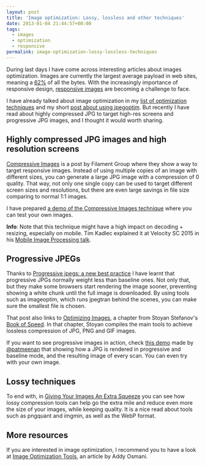 ```yaml
---
layout: post
title: 'Image optimization: Lossy, lossless and other techniques'
date: 2013-01-04 21:44:57+00:00
tags:
  - images
  - optimization
  - responsive
permalink: image-optimization-lossy-lossless-techniques
---
```


During last days I have come across interesting articles about images optimization. Images are currently the largest average payload in web sites, meaning a [62%](http://httparchive.org/interesting.php) of all the bytes. With the increasingly importance of responsive design, [responsive images](http://css-tricks.com/which-responsive-images-solution-should-you-use/) are becoming a challenge to face.

I have already talked about image optimization in my [list of optimization techniques](/techniques-optimize-web-sites/#images-optimization) and my short [post about using jpegoptim](/jpegoptim-optimize-jpg-page-speed/). But recently I have read about highly compressed JPG to target high-res screens and progressive JPG images, and I thought it would worth sharing.
<!-- more -->
## Highly compressed JPG images and high resolution screens

[Compressive Images](http://filamentgroup.com/lab/rwd_img_compression/) is a post by Filament Group where they show a way to target responsive images. Instead of using multiple copies of an image with different sizes, you can generate a large JPG image with a compression of 0 quality. That way, not only one single copy can be used to target different screen sizes and resolutions, but there are even large savings in file size comparing to normal 1:1 images.

I have prepared [a demo of the Compressive Images technique](/demos/compressive-images/) where you can test your own images.

<div class="callout">
<strong>Info</strong>: Note that this technique might have a high impact on decoding + resizing, especially on mobile. Tim Kadlec explained it at Velocity SC 2015 in his <a href="https://www.youtube.com/watch?v=jP68rCjSSjM&t=10m56s">Mobile Image Processing talk</a>.
</div>

## Progressive JPEGs

Thanks to [Progressive jpegs: a new best practice](http://calendar.perfplanet.com/2012/progressive-jpegs-a-new-best-practice/) I have learnt that progressive JPGs normally weight less than baseline ones. Not only that, but they make some browsers start rendering the image sooner, preventing showing a white chunk until the full image is downloaded. By using tools such as imageoptim, which runs jpegtran behind the scenes, you can make sure the smallest file is chosen.

That post also links to [Optimizing Images](http://www.bookofspeed.com/chapter5.html), a chapter from Stoyan Stefanov's [Book of Speed](http://www.bookofspeed.com/). In that chapter, Stoyan compiles the main tools to achieve lossless compression of JPG, PNG and GIF images.

If you want to see progressive images in action, check [this demo](http://www.patrickmeenan.com/progressive/view.php?img=http%3A%2F%2Fi2.cdn.turner.com%2Fcnn%2Fdam%2Fassets%2F121205093053-leweb-cyborg-c1-main.jpg) made by [@patmeenan](https://twitter.com/patmeenan) that showing how a JPG is rendered in progressive and baseline mode, and the resulting image of every scan. You can even try with your own image.

## Lossy techniques

To end with, in [Giving Your Images An Extra Squeeze](http://calendar.perfplanet.com/2012/giving-your-images-an-extra-squeeze/) you can see how lossy compression tools can help go the extra mile and reduce even more the size of your images, while keeping quality. It is a nice read about tools such as pngquant and imgmin, as well as the WebP format.

## More resources

If you are interested in image optimization, I recommend you to have a look at [Image Optimization Tools](http://addyosmani.com/blog/image-optimization-tools/), an article by Addy Osmani.
